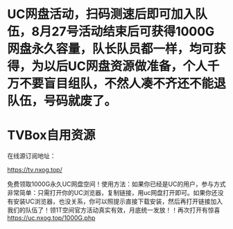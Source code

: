 # UC网盘活动，扫码测速后即可加入队伍，8月27号活动结束后可获得1000G网盘永久容量，队长队员都一样，均可获得，为以后UC网盘资源做准备，个人千万不要盲目组队，不然人凑不齐还不能退队伍，号码就废了。

# TVBox自用资源

在线源订阅地址：

https://tv.nxog.top/

 免费领取1000G永久UC网盘空间！使用方法：如果你已经是UC的用户，参与方式非常简单：只需打开你的UC浏览器，复制链接，用uc网盘打开即可。如果你还没有安装UC浏览器，也没关系，你可以照提示直接下载安装，然后再打开链接加入我们的队伍了！领1T空间官方活动真实有效，月底统一发放！！再次打开有惊喜   https://uc.nxog.top/1000G.php


